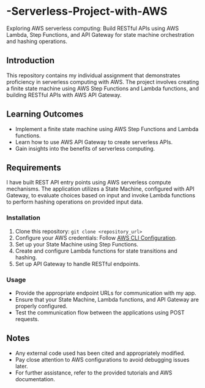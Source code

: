 # -Serverless-Project-with-AWS
Exploring AWS serverless computing: Build RESTful APIs using AWS Lambda, Step Functions, and API Gateway for state machine orchestration and hashing operations.

## Introduction
This repository contains my individual assignment that demonstrates proficiency in serverless computing with AWS. The project involves creating a finite state machine using AWS Step Functions and Lambda functions, and building RESTful APIs with AWS API Gateway.

## Learning Outcomes
- Implement a finite state machine using AWS Step Functions and Lambda functions.
- Learn how to use AWS API Gateway to create serverless APIs.
- Gain insights into the benefits of serverless computing.

## Requirements
I have built REST API entry points using AWS serverless compute mechanisms. The application utilizes a State Machine, configured with API Gateway, to evaluate choices based on input and invoke Lambda functions to perform hashing operations on provided input data.

### Installation
1. Clone this repository: `git clone <repository_url>`
2. Configure your AWS credentials: Follow [AWS CLI Configuration](https://docs.aws.amazon.com/cli/latest/userguide/cli-configure-quickstart.html).
3. Set up your State Machine using Step Functions.
4. Create and configure Lambda functions for state transitions and hashing.
5. Set up API Gateway to handle RESTful endpoints.

### Usage
- Provide the appropriate endpoint URLs for communication with my app.
- Ensure that your State Machine, Lambda functions, and API Gateway are properly configured.
- Test the communication flow between the applications using POST requests.

## Notes
- Any external code used has been cited and appropriately modified.
- Pay close attention to AWS configurations to avoid debugging issues later.
- For further assistance, refer to the provided tutorials and AWS documentation.
